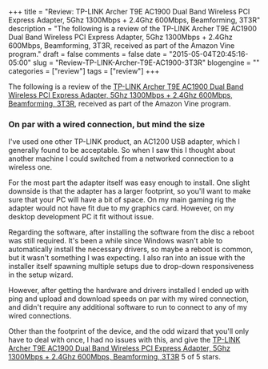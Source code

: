 +++
title = "Review: TP-LINK Archer T9E AC1900 Dual Band Wireless PCI Express Adapter, 5Ghz 1300Mbps + 2.4Ghz 600Mbps, Beamforming, 3T3R"
description = "The following is a review of the TP-LINK Archer T9E AC1900 Dual Band Wireless PCI Express Adapter, 5Ghz 1300Mbps + 2.4Ghz 600Mbps, Beamforming, 3T3R, received as part of the Amazon Vine program."
draft = false
comments = false
date = "2015-05-04T20:45:16-05:00"
slug = "Review-TP-LINK-Archer-T9E-AC1900-3T3R"
blogengine = ""
categories = ["review"]
tags = ["review"]
+++

<p>The following is a review of the <a href="http://www.amazon.com/dp/B00TQEX7AQ?tag=strivinglifen-20" rel="external">TP-LINK Archer T9E AC1900 Dual Band Wireless PCI Express Adapter, 5Ghz 1300Mbps + 2.4Ghz 600Mbps, Beamforming, 3T3R</a>, received as part of the Amazon Vine program.</p>

<h3>On par with a wired connection, but mind the size</h3>

<p>I've used one other TP-LINK product, an AC1200 USB adapter, which I generally found to be acceptable. So when I saw this I thought about another machine I could switched from a networked connection to a wireless one.</p>

<p>For the most part the adapter itself was easy enough to install. One slight downside is that the adapter has a larger footprint, so you'll want to make sure that your PC will have a bit of space. On my main gaming rig the adapter would not have fit due to my graphics card. However, on my desktop development PC it fit without issue.</p>

<p>Regarding the software, after installing the software from the disc a reboot was still required. It's been a while since Windows wasn't able to automatically install the necessary drivers, so maybe a reboot is common, but it wasn't something I was expecting. I also ran into an issue with the installer itself spawning multiple setups due to drop-down responsiveness in the setup wizard.</p>

<p>However, after getting the hardware and drivers installed I ended up with ping and upload and download speeds on par with my wired connection, and didn't require any additional software to run to connect to any of my wired connections.</p>

<p>Other than the footprint of the device, and the odd wizard that you'll only have to deal with once, I had no issues with this, and give the <a href="http://www.amazon.com/dp/B00TQEX7AQ?tag=strivinglifen-20" rel="external">TP-LINK Archer T9E AC1900 Dual Band Wireless PCI Express Adapter, 5Ghz 1300Mbps + 2.4Ghz 600Mbps, Beamforming, 3T3R</a> 5 of 5 stars.</p>
